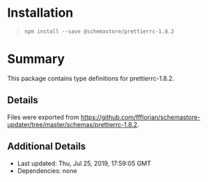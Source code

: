 # Installation
> `npm install --save @schemastore/prettierrc-1.8.2`

# Summary
This package contains type definitions for prettierrc-1.8.2.

## Details
Files were exported from https://github.com/ffflorian/schemastore-updater/tree/master/schemas/prettierrc-1.8.2.

## Additional Details
* Last updated: Thu, Jul 25, 2019, 17:59:05 GMT
* Dependencies: none

